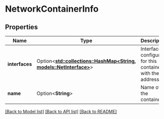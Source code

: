 # NetworkContainerInfo

## Properties

Name | Type | Description | Notes
------------ | ------------- | ------------- | -------------
**interfaces** | Option<[**std::collections::HashMap<String, models::NetInterface>**](NetInterface.md)> | Interfaces configured for this container with their addresses | [optional]
**name** | Option<**String**> | Name of the container | [optional]

[[Back to Model list]](../README.md#documentation-for-models) [[Back to API list]](../README.md#documentation-for-api-endpoints) [[Back to README]](../README.md)


